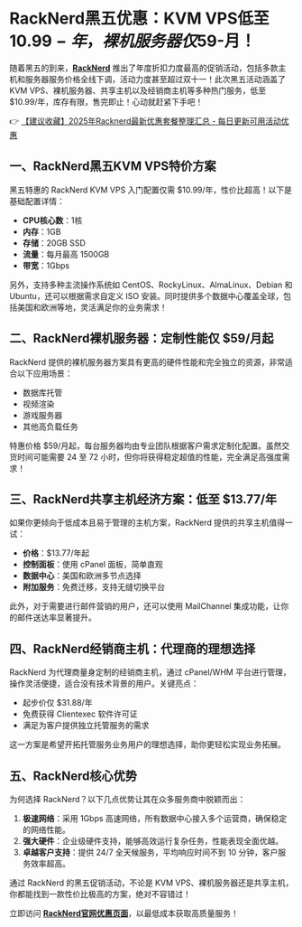 # RackNerd黑五优惠：KVM VPS低至$10.99-年，裸机服务器仅$59-月！

随着黑五的到来，**[RackNerd](https://bit.ly/Rack_Nerd)** 推出了年度折扣力度最高的促销活动，包括多款主机和服务器服务价格全线下调，活动力度甚至超过双十一！此次黑五活动涵盖了 KVM VPS、裸机服务器、共享主机以及经销商主机等多种热门服务，低至 $10.99/年，库存有限，售完即止！心动就赶紧下手吧！

👉 [【建议收藏】2025年Racknerd最新优惠套餐整理汇总 - 每日更新可用活动优惠](https://bit.ly/Rack_Nerd)

## 一、RackNerd黑五KVM VPS特价方案

黑五特惠的 RackNerd KVM VPS 入门配置仅需 $10.99/年，性价比超高！以下是基础配置详情：

- **CPU核心数**：1核  
- **内存**：1GB  
- **存储**：20GB SSD  
- **流量**：每月最高 1500GB  
- **带宽**：1Gbps  

另外，支持多种主流操作系统如 CentOS、RockyLinux、AlmaLinux、Debian 和 Ubuntu，还可以根据需求自定义 ISO 安装。同时提供多个数据中心覆盖全球，包括美国和欧洲等地，灵活满足你的业务需求！

## 二、RackNerd裸机服务器：定制性能仅 $59/月起

RackNerd 提供的裸机服务器方案具有更高的硬件性能和完全独立的资源，非常适合以下应用场景：

- 数据库托管  
- 视频渲染  
- 游戏服务器  
- 其他高负载任务  

特惠价格 $59/月起，每台服务器均由专业团队根据客户需求定制化配置。虽然交货时间可能需要 24 至 72 小时，但你将获得稳定超值的性能，完全满足高强度需求！

## 三、RackNerd共享主机经济方案：低至 $13.77/年

如果你更倾向于低成本且易于管理的主机方案，RackNerd 提供的共享主机值得一试：

- **价格**：$13.77/年起  
- **控制面板**：使用 cPanel 面板，简单直观  
- **数据中心**：美国和欧洲多节点选择  
- **附加服务**：免费迁移，支持无缝切换平台  

此外，对于需要进行邮件营销的用户，还可以使用 MailChannel 集成功能，让你的邮件送达率显著提升。

## 四、RackNerd经销商主机：代理商的理想选择

RackNerd 为代理商量身定制的经销商主机，通过 cPanel/WHM 平台进行管理，操作灵活便捷，适合没有技术背景的用户。关键亮点：

- 起步价仅 $31.88/年  
- 免费获得 Clientexec 软件许可证  
- 满足为客户提供独立托管服务的需求  

这一方案是希望开拓托管服务业务用户的理想选择，助你更轻松实现业务拓展。

## 五、RackNerd核心优势

为何选择 RackNerd？以下几点优势让其在众多服务商中脱颖而出：

1. **极速网络**：采用 1Gbps 高速网络，所有数据中心接入多个运营商，确保稳定的网络性能。  
2. **强大硬件**：企业级硬件支持，能够高效运行复杂任务，性能表现全面优越。  
3. **卓越客户支持**：提供 24/7 全天候服务，平均响应时间不到 10 分钟，客户服务效率超高。

通过 RackNerd 的黑五促销活动，不论是 KVM VPS、裸机服务器还是共享主机，你都能找到一款性价比极高的方案，绝对不容错过！

立即访问 **[RackNerd官网优惠页面](https://bit.ly/Rack_Nerd)**，以最低成本获取高质量服务！